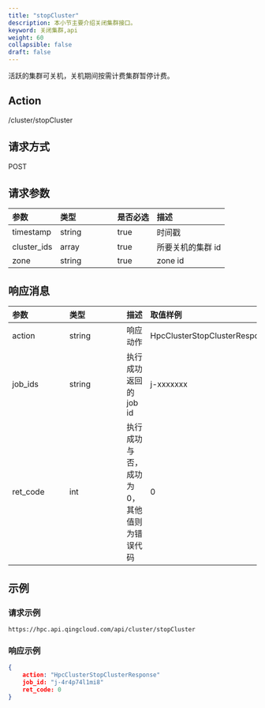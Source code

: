 ```yaml
---
title: "stopCluster"
description: 本小节主要介绍关闭集群接口。 
keyword: 关闭集群,api
weight: 60
collapsible: false
draft: false
---
```


活跃的集群可关机，关机期间按需计费集群暂停计费。

## Action

/cluster/stopCluster

## 请求方式

POST

## 请求参数

| 参数        | <span style="display:inline-block;width:100px">类型</span> | 是否必选 | 描述              |
| :---------- | :--------------------------------------------------------- | :------- | :---------------- |
| timestamp   | string                                                     | true     | 时间戳            |
| cluster_ids | array                                                      | true     | 所要关机的集群 id |
| zone        | string                                                     | true     | zone id           |

## 响应消息

| <span style="display:inline-block;width:100px">参数</span> | <span style="display:inline-block;width:100px">类型</span> | 描述                                       | 取值样例                      |
| :--------------------------------------------------------- | :--------------------------------------------------------- | ------------------------------------------ | :---------------------------- |
| action                                                     | string                                                     | 响应动作                                   | HpcClusterStopClusterResponse |
| job_ids                                                    | string                                                     | 执行成功返回的 job id                      | j-xxxxxxx                     |
| ret_code                                                   | int                                                        | 执行成功与否，成功为 0，其他值则为错误代码 | 0                             |

## 示例

### 请求示例

```url
https://hpc.api.qingcloud.com/api/cluster/stopCluster
```

### 响应示例

```json
{
	action: "HpcClusterStopClusterResponse"
	job_id: "j-4r4p74l1mi8"
	ret_code: 0
}
```
